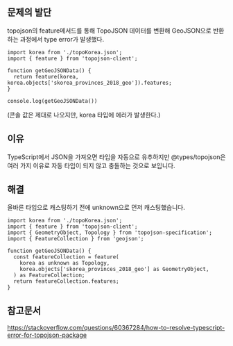 ## 문제의 발단

topojson의 feature메서드를 통해 TopoJSON 데이터를 변환해 GeoJSON으로 반환하는 과정에서 type error가 발생했다.

```
import korea from './topoKorea.json';
import { feature } from 'topojson-client';

function getGeoJSONData() {
  return feature(korea, korea.objects['skorea_provinces_2018_geo']).features;
}

console.log(getGeoJSONData())
```

(콘솔 값은 제대로 나오지만, korea 타입에 에러가 발생한다.)

## 이유

TypeScript에서 JSON을 가져오면 타입을 자동으로 유추하지만 @types/topojson은 여러 가지 이유로 자동 타입이 되지 않고 충돌하는 것으로 보입니다.

## 해결

올바른 타입으로 캐스팅하기 전에 unknown으로 먼저 캐스팅했습니다.

```
import korea from './topoKorea.json';
import { feature } from 'topojson-client';
import { GeometryObject, Topology } from 'topojson-specification';
import { FeatureCollection } from 'geojson';

function getGeoJSONData() {
  const featureCollection = feature(
    korea as unknown as Topology,
    korea.objects['skorea_provinces_2018_geo'] as GeometryObject,
  ) as FeatureCollection;
  return featureCollection.features;
}
```

## 참고문서

https://stackoverflow.com/questions/60367284/how-to-resolve-typescript-error-for-topojson-package

